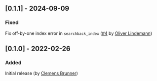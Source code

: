 ## [0.1.1] - 2024-09-09
### Fixed
Fix off-by-one index error in `searchback_index` ([#4](https://github.com/cbrnr/HeartBeats.jl/pull/4) by [Oliver Lindemann](https://github.com/lindemann09))

## [0.1.0] - 2022-02-26
### Added
Initial release (by [Clemens Brunner](https://github.com/cbrnr))
